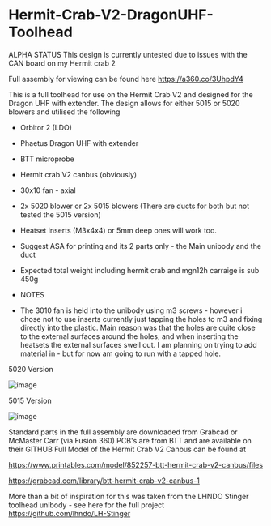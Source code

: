 # Hermit-Crab-V2-DragonUHF-Toolhead
ALPHA STATUS
This design is currently untested due to issues with the CAN board on my Hermit crab 2

Full assembly for viewing can be found here https://a360.co/3UhpdY4

This is a full toolhead for use on the Hermit Crab V2 and designed for the Dragon UHF with extender. The design allows for either 5015 or 5020 blowers and utilised the following
- Orbitor 2 (LDO)
- Phaetus Dragon UHF with extender
- BTT microprobe
- Hermit crab V2 canbus (obviously)
- 30x10 fan - axial
- 2x 5020 blower or 2x 5015 blowers (There are ducts for both but not tested the 5015 version)
- Heatset inserts (M3x4x4) or 5mm deep ones will work too.
- Suggest ASA for printing and its 2 parts only - the Main unibody and the duct 
- Expected total weight including hermit crab and mgn12h carraige is sub 450g

- NOTES
- The 3010 fan is held into the unibody using m3 screws - however i chose not to use inserts currently just tapping the holes to m3 and fixing directly into the plastic. Main reason was that the holes are quite close to the external surfaces around the holes, and when inserting the heatsets the external surfaces swell out. I am planning on trying to add material in - but for now am going to run with a tapped hole.

5020 Version

![image](https://github.com/5teveO/Hermit-Crab-V2-DragonUHF-TH/assets/70500760/da29cf3f-2786-4d94-9ad6-32c925b4316d)

5015 Version

![image](https://github.com/5teveO/Hermit-Crab-V2-DragonUHF-TH/assets/70500760/6758ea2a-cad2-463f-b969-758e05955f98)

Standard parts in the full assembly are downloaded from Grabcad or McMaster Carr (via Fusion 360)
PCB's are from BTT and are available on their GITHUB
Full Model of the Hermit Crab V2 Canbus can be found at

https://www.printables.com/model/852257-btt-hermit-crab-v2-canbus/files

https://grabcad.com/library/btt-hermit-crab-v2-canbus-1

More than a bit of inspiration for this was taken from the LHNDO Stinger toolhead unibody - see here for the full project https://github.com/lhndo/LH-Stinger

